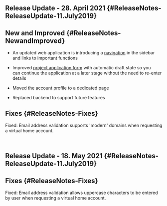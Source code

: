 ## Release Update - 28. April 2021 {#ReleaseNotes-ReleaseUpdate-11.July2019}

## New and Improved {#ReleaseNotes-NewandImproved}

-   An updated web application is introducing a
    [navigation](https://support.nesi.org.nz/hc/en-gb/articles/360003592875)
    in the sidebar and links to important functions

-   Improved [project application
    form](https://support.nesi.org.nz/hc/en-gb/articles/360003648716)
    with automatic draft state so you can continue the application at a
    later stage without the need to re-enter details

-   Moved the account profile to a dedicated page

-   Replaced backend to support future features

## Fixes {#ReleaseNotes-Fixes}

Fixed: Email address validation supports \'modern\' domains when
requesting a virtual home account.

 

## Release Update - 18. May 2021 {#ReleaseNotes-ReleaseUpdate-11.July2019}

## Fixes {#ReleaseNotes-Fixes}

Fixed: Email address validation allows uppercase characters to be
entered by user when requesting a virtual home account.
